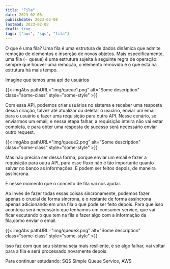 ```yaml
---
title: "Fila"
date: 2023-02-08
publishdate: 2023-02-08
lastmod: 2023-02-08
draft: true
tags: ["aws", "sqs", "fila"]
---
```



O que é uma fila?
Uma fila é uma estrutura de dados dinâmica que admite remoção de elementos e inserção de novos objetos. Mais especificamente, uma fila (= queue) é uma estrutura sujeita à seguinte regra de operação: sempre que houver uma remoção, o elemento removido é o que está na estrutura há mais tempo.



Imagine que temos uma api de usuários

{{< imgAbs 
pathURL="img/queue1.png" 
alt="Some description" 
class="some-class" 
style="some-style" >}}

Com essa API, podemos criar usuários no sistema e receber uma resposta dessa criação, talvez até atualizar ou deletar o usuário, enviar um email para o usuário e fazer uma requisição para outra API.
Nesse cenário, se enviarmos um email, e nessa etapa falhar, a requisição inteira não vai estar completa, e para obter uma resposta de sucesso será necessário enviar outro request.

{{< imgAbs 
pathURL="img/queue2.png" 
alt="Some description" 
class="some-class" 
style="some-style" >}}

Mas não precisa ser dessa forma, porque enviar um email e fazer a requisição para outra API, para esse fluxo não é tão importante quanto salvar no banco as informações. E podem ser feitos depois, de maneira assíncrona.



É nesse momento que o conceito de fila vai nos ajudar.

Ao invés de fazer todas essas coisas sincronamente, podemos fazer apenas o crucial de forma síncrona, e o restante de forma assíncrona apenas adicionando em uma fila o que pode ser feito depois.
Para que isso aconteça será necessário que tenhamos um consumer service, que vai ficar escutando o que tem na fila e fazer algo com a informação da fila,como enviar o email.

{{< imgAbs 
pathURL="img/queue3.png" 
alt="Some description" 
class="some-class" 
style="some-style" >}}

Isso faz com que seu sistema seja mais resiliente, e se algo falhar, vai voltar para a fila e será processado novamente depois.


Para continuar estudando: SQS Simple Queue Service, AWS

